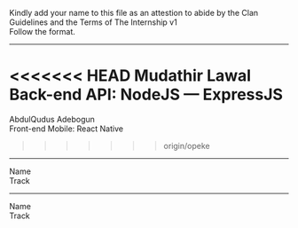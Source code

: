 Kindly add your name to this file as an attestion to abide by the Clan Guidelines and the Terms of The Internship v1
<br/> Follow the format.<br/> 
___
<<<<<<< HEAD
Mudathir Lawal <br/>
Back-end API: NodeJS — ExpressJS
=======
AbdulQudus Adebogun <br/>
Front-end Mobile: React Native
>>>>>>> origin/opeke
___
Name <br/>
Track
___
Name <br/>
Track
